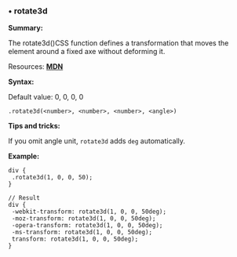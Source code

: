 ### <a name="rotate3d"></a> &#8226; rotate3d
**Summary:**

The rotate3d()CSS function defines a transformation that moves the element around a fixed axe without deforming it.

Resources: **[MDN](https://developer.mozilla.org/en-US/docs/Web/CSS/transform-function#rotate3d())**

**Syntax:**

Default value: 0, 0, 0, 0

    .rotate3d(<number>, <number>, <number>, <angle>)

**Tips and tricks:**

  If you omit angle unit, `rotate3d` adds `deg` automatically.  
  
**Example:**

    div {
     .rotate3d(1, 0, 0, 50);
    }
    
    // Result
    div {
     -webkit-transform: rotate3d(1, 0, 0, 50deg);
     -moz-transform: rotate3d(1, 0, 0, 50deg);
     -opera-transform: rotate3d(1, 0, 0, 50deg);
     -ms-transform: rotate3d(1, 0, 0, 50deg);
     transform: rotate3d(1, 0, 0, 50deg);
    }

